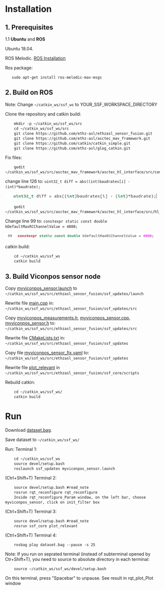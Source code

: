 # Installation

## 1. Prerequisites
1.1 **Ubuntu** and **ROS**

Ubuntu  18.04.

ROS Melodic. [ROS Installation](http://wiki.ros.org/ROS/Installation)

Ros package:
 ```
    sudo apt-get install ros-melodic-mav-msgs
 ```
## 2. Build on ROS

Note: Change `~/catkin_ws/ssf_ws` to YOUR_SSF_WORKSPACE_DIRECTORY

Clone the repository and catkin build:
```
    mkdir -p ~/catkin_ws/ssf_ws/src
    cd ~/catkin_ws/ssf_ws/src
    git clone https://github.com/ethz-asl/ethzasl_sensor_fusion.git
    git clone https://github.com/ethz-asl/asctec_mav_framework.git
    git clone https://github.com/catkin/catkin_simple.git
    git clone https://github.com/ethz-asl/glog_catkin.git
```
Fix files:
```
    gedit ~/catkin_ws/ssf_ws/src/asctec_mav_framework/asctec_hl_interface/src/comm.cpp
```

change line 126 to: `uint32_t diff = abs((int)baudrates[i] - (int)*baudrate);`

![comm](image/comm.png)

```
    gedit ~/catkin_ws/ssf_ws/src/asctec_mav_framework/asctec_hl_interface/src/hl_interface.h
```

Change line 99 to: `constexpr static const double kDefaultMaxRCChannelValue = 4080;`

![interface](image/interface.png)

catkin build:
```
    cd ~/catkin_ws/ssf_ws
    catkin build
```

## 3. Build Viconpos sensor node

Copy [myviconpos_sensor.launch](file/myviconpos_sensor.launch) to `~/catkin_ws/ssf_ws/src/ethzasl_sensor_fusion/ssf_updates/launch`

Rewrite file [main.cpp](file/main.cpp) in: `~/catkin_ws/ssf_ws/src/ethzasl_sensor_fusion/ssf_updates/src`

Copy [myviconpos_measurements.h](file/myviconpos_measurements.h), [myviconpos_sensor.cpp](file/myviconpos_sensor.cpp), [myviconpos_sensor.h](file/myviconpos_sensor.h) to: `~/catkin_ws/ssf_ws/src/ethzasl_sensor_fusion/ssf_updates/src`

Rewrite file [CMakeLists.txt](file/CMakeLists.txt) in: `~/catkin_ws/ssf_ws/src/ethzasl_sensor_fusion/ssf_updates`

Copy file [myviconpos_sensor_fix.yaml](file/myviconpos_sensor_fix.yaml) to: `~/catkin_ws/ssf_ws/src/ethzasl_sensor_fusion/ssf_updates`

Rewrite file [plot_relevant](file/plot_relevant) in `~/catkin_ws/ssf_ws/src/ethzasl_sensor_fusion/ssf_core/scripts`

Rebuild catkin:
```
    cd ~/catkin_ws/ssf_ws/
    catkin build
```
# Run

Download [dataset.bag](http://wiki.ros.org/ethzasl_sensor_fusion/Tutorials/Introductory%20Tutorial%20for%20Multi-Sensor%20Fusion%20Framework?action=AttachFile&do=view&target=dataset.bag).

Save dataset to `~/catkin_ws/ssf_ws/`

Run:
Terminal 1:
```
    cd ~/catkin_ws/ssf_ws
    source devel/setup.bash
    roslaunch ssf_updates myviconpos_sensor.launch
```
(Ctrl+Shift+T) Terminal 2:
```
    source devel/setup.bash #read_note
    rosrun rqt_reconfigure rqt_reconfigure
    Inside rqt_reconfigure_Param window, on the left bar, choose myviconpos_sensor, click on init_filter box
```
(Ctrl+Shift+T) Terminal 3:
```
    source devel/setup.bash #read_note
    rosrun ssf_core plot_relevant
```
(Ctrl+Shift+T) Terminal 4:
```
    rosbag play dataset.bag --pause -s 25
```
Note: If you run on seprated terminal (instead of subterminal opened by Ctr+Shift+T), you need to source to absolute directory in each terminal:
```
    source ~/catkin_ws/ssf_ws/devel/setup.bash
```
On this terminal, press "Spacebar" to unpause. See result in rqt_plot_Plot window

